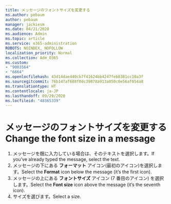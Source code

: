 ```yaml
---
title: メッセージのフォントサイズを変更する
ms.author: pebaum
author: pebaum
manager: jackiesm
ms.date: 04/21/2020
ms.audience: Admin
ms.topic: article
ms.service: o365-administration
ROBOTS: NOINDEX, NOFOLLOW
localization_priority: Normal
ms.collection: Adm_O365
ms.custom:
- "9003564"
- "6664"
ms.openlocfilehash: 43d14dae440cb7f41624bb4247feb8381cc10a3f
ms.sourcegitcommit: 76b147af688f0dc39878a913a050c0e56af054a8
ms.translationtype: HT
ms.contentlocale: ja-JP
ms.lasthandoff: 09/29/2020
ms.locfileid: "48365339"
---
```

# <a name="change-the-font-size-in-a-message"></a><span data-ttu-id="2e50c-102">メッセージのフォントサイズを変更する</span><span class="sxs-lookup"><span data-stu-id="2e50c-102">Change the font size in a message</span></span>

1. <span data-ttu-id="2e50c-103">メッセージを既に入力している場合は、そのテキストを選択します。</span><span class="sxs-lookup"><span data-stu-id="2e50c-103">If you’ve already typed the message, select the text.</span></span>
2. <span data-ttu-id="2e50c-104">メッセージの下にある **フォーマット** アイコン(最初のアイコン)を選択します。</span><span class="sxs-lookup"><span data-stu-id="2e50c-104">Select the  **Format** icon below the message (it’s the first icon).</span></span>
3. <span data-ttu-id="2e50c-105">メッセージの上にある **フォントサイズ** アイコン (7 番目のアイコン) を選択します。</span><span class="sxs-lookup"><span data-stu-id="2e50c-105">Select the  **Font size**  icon above the message (it’s the seventh icon).</span></span>
4. <span data-ttu-id="2e50c-106">サイズを選びます。</span><span class="sxs-lookup"><span data-stu-id="2e50c-106">Select a size.</span></span>
